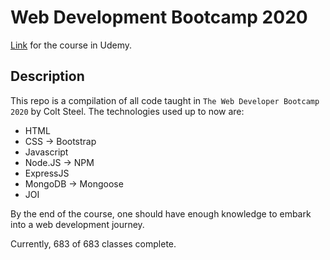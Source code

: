 # Web Development Bootcamp 2020

[Link](https://www.udemy.com/course/the-web-developer-bootcamp) for the course in Udemy.

## Description

This repo is a compilation of all code taught in `The Web Developer Bootcamp 2020` by Colt Steel.
The technologies used up to now are:

- HTML
- CSS -> Bootstrap
- Javascript
- Node.JS -> NPM
- ExpressJS
- MongoDB -> Mongoose
- JOI

By the end of the course, one should have enough knowledge to embark into a web development journey.

Currently, 683 of 683 classes complete.

<!-- Repo for the bootcamp WDB 2020 by Colt Steel. -->
